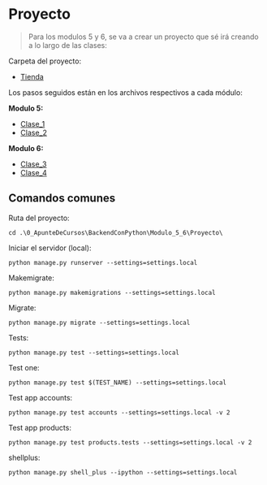 # Proyecto

> Para los modulos 5 y 6, se va a crear un proyecto que sé irá creando a lo largo de las clases:


Carpeta del proyecto:

- [Tienda](Proyecto)

Los pasos seguidos están en los archivos respectivos a cada módulo:

__Modulo 5:__

- [Clase_1](Proyecto_Clase_1.md)
- [Clase_2](Proyecto_Clase_2.md)

__Modulo 6:__

- [Clase_3](Proyecto_Clase_3.md)
- [Clase_4](Proyecto_Clase_4.md)

## Comandos comunes

Ruta del proyecto:

```commandline
cd .\0_ApunteDeCursos\BackendConPython\Modulo_5_6\Proyecto\
```

Iniciar el servidor (local):

```commandline
python manage.py runserver --settings=settings.local
```

Makemigrate:

```commandline
python manage.py makemigrations --settings=settings.local
```

Migrate:
```commandline
python manage.py migrate --settings=settings.local
```

Tests:
```commandline
python manage.py test --settings=settings.local
```

Test one:
```commandline
python manage.py test $(TEST_NAME) --settings=settings.local
```

Test app accounts:
```commandline
python manage.py test accounts --settings=settings.local -v 2
```

Test app products:
```commandline
python manage.py test products.tests --settings=settings.local -v 2
```

shellplus:
```commandline
python manage.py shell_plus --ipython --settings=settings.local
```